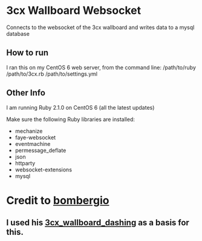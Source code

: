# 3cx Wallboard Websocket
Connects to the websocket of the 3cx wallboard and writes data to a mysql database

## How to run
I ran this on my CentOS 6 web server, from the command line:
/path/to/ruby /path/to/3cx.rb /path/to/settings.yml

## Other Info
I am running Ruby 2.1.0 on CentOS 6 (all the latest updates)

Make sure the following Ruby libraries are installed:
<ul>
<li>mechanize</li>
<li>faye-websocket</li>
<li>eventmachine</li>
<li>permessage_deflate</li>
<li>json</li>
<li>httparty</li>
<li>websocket-extensions</li>
<li>mysql</li>
</ul>

# Credit to <a href="https://github.com/bombergio">bombergio</a>
## I used his <a href="https://github.com/bombergio/3cx_wallboard_dashing">3cx_wallboard_dashing</a> as a basis for this.
